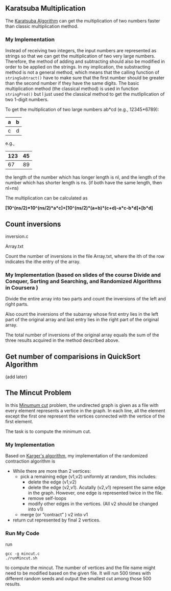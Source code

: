 
## Karatsuba Multiplication
The [Karatsuba Algorithm](https://en.wikipedia.org/wiki/Karatsuba_algorithm) can get the multiplication of two numbers faster than classic multiplication method.

### My Implementation
Instead of receiving two integers, the input numbers are represented as strings so that we can get the multiplication of two very large numbers. Therefore, the method of adding and subtracting should also be modified in order to be applied on the strings. In my implication, the substracting method is not a general method, which means that the calling function of `stringSubtract()` have to make sure that the first number should be greater than the second number if they have the same digits. The basic multiplication method (the classical method) is used in function `stringProd()` but I just used the classical method to get the mutliplication of two 1-digit numbers.

To get the multiplication of two large numbers ab\*cd (e.g., 12345*6789):

|  a  |  b  |
| --- |:---:|
|  c  |  d  |

e.g.,

|  123  |  45  |
| ----- |:----:|
|   67  |  89  |

the length of the number which has longer length is nl, and the length of the number which has shorter length is ns. (if both have the same length, then nl=ns)

The multiplication can be calculated as

**[10^(ns/2)\*10^(ns/2)\*a\*c]+[10^(ns/2)\*(a+b)\*(c+d)-a\*c-b\*d]+[b\*d]**





## Count inversions

inversion.c

Array.txt

Count the number of inversions in the file Array.txt, where the ith of the row indicates the ithe entry of the array.

### My Implementation (based on slides of the course Divide and Conquer, Sorting and Searching, and Randomized Algorithms in Coursera )

Divide the entire array into two parts and count the inversions of the left and right parts.

Also count the inversions of the subarray whose first entry lies in the left part of the original array and last entry lies in the right part of the original array.

The total number of inversions of the original array equals the sum of the three results acquired in the method described above.


## Get number of comparisions in QuickSort Algorithm
(add later)

## The Mincut Problem

In this [Minumum cut](https://en.wikipedia.org/wiki/Minimum_cut) problem, the undirected graph is given as a file with every element represents a vertice in the graph. In each line, all the element except the first one represent the vertices connected with the vertice of the first element.

The task is to compute the minimum cut.

### My Implementation

Based on [Karger's algorithm](https://en.wikipedia.org/wiki/Karger%27s_algorithm), my implementation of the randomized contraction algorithm is

* While there are more than 2 vertices:
	* pick a remaining edge (v1,v2) uniformly at random, this includes: 
		* delete the edge (v1,v2)
		* delete the edge (v2,v1). Acutally (v2,v1) represent the same edge in the graph. However, one edge is represented twice in the file.
		* remove self-loops
		* modify other edges in the vertices. (All v2 should be changed into v1)
	* merge (or “contract” ) v2 into v1
* return cut represented by final 2 vertices.

### Run My Code

run

	gcc -g mincut.c
	./runMincut.sh
	
to compute the mincut. The number of vertices and the file name might need to be modified based on the given file. It will run 500 times with different random seeds and output the smallest cut among those 500 results.
